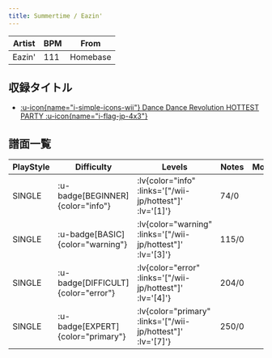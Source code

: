 ```yaml
---
title: Summertime / Eazin'
---
```


|Artist|BPM|From|
|------|---|----|
|Eazin'|111|Homebase|

## 収録タイトル

- [ :u-icon{name="i-simple-icons-wii"} Dance Dance Revolution HOTTEST PARTY :u-icon{name="i-flag-jp-4x3"} ](/wii-jp/hottest)

## 譜面一覧

|PlayStyle|Difficulty|Levels|Notes|Movie|
|---------|----------|------|-----|-----|
|SINGLE| :u-badge[BEGINNER]{color="info"} | :lv{color="info" :links='["/wii-jp/hottest"]' :lv='[1]'} |74/0||
|SINGLE| :u-badge[BASIC]{color="warning"} | :lv{color="warning" :links='["/wii-jp/hottest"]' :lv='[3]'} |115/0||
|SINGLE| :u-badge[DIFFICULT]{color="error"} | :lv{color="error" :links='["/wii-jp/hottest"]' :lv='[4]'} |204/0||
|SINGLE| :u-badge[EXPERT]{color="primary"} | :lv{color="primary" :links='["/wii-jp/hottest"]' :lv='[7]'} |250/0||
